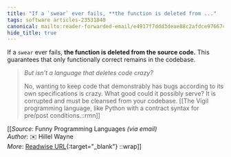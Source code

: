 ```yaml
---
title: "If a `swear` ever fails, **the function is deleted from ..."
tags: software articles-23531840
canonical: mailto:reader-forwarded-email/e4917f7ddd3deae88c2afdce976674d9
hide_title: true
---
```


If a `swear` ever fails, **the function is deleted from the source code.** This guarantees that only functionally correct remains in the codebase.

> *But isn’t a language that deletes code crazy?*
> 
> No, wanting to keep code that demonstrably has bugs according to its own specifications is crazy. What good could it possibly serve? It is corrupted and must be cleansed from your codebase.
[[The Vigil programming language, like Python with a contract syntax for pre/post conditions.::rmn]]


[[_Source_: Funny Programming Languages _(via email)_<br>
_Author_: ✉️ Hillel Wayne<br>
_More_: [Readwise URL](https://readwise.io/open/460831525){:target="_blank"}
::wrap]]